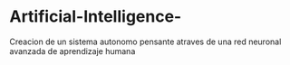 # Artificial-Intelligence-
Creacion de un sistema autonomo pensante atraves de una red neuronal avanzada de aprendizaje  humana
